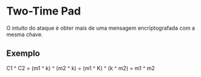 # Two-Time Pad

O intuito do ataque é obter mais de uma mensagem encriptografada com a mesma chave.

## Exemplo 
C1 ^ C2 =
(m1 ^ k) ^ (m2 ^ k) =
(m1 ^ K) ^ (k ^ m2) =
m1 ^ m2